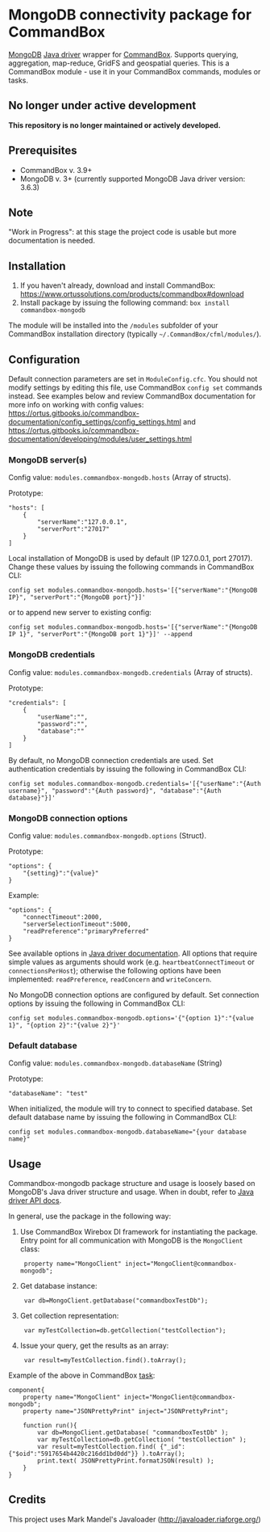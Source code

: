 # MongoDB connectivity package for CommandBox
[MongoDB](https://www.mongodb.com/) [Java driver](http://mongodb.github.io/mongo-java-driver/) wrapper for [CommandBox](https://www.ortussolutions.com/products/commandbox). Supports querying, aggregation, map-reduce, GridFS and geospatial queries. This is a CommandBox module - use it in your CommandBox commands, modules or tasks.

## No longer under active development

**This repository is no longer maintained or actively developed.**


## Prerequisites
- CommandBox v. 3.9+ 
- MongoDB v. 3+ (currently supported MongoDB Java driver version: 3.6.3)


## Note
"Work in Progress": at this stage the project code is usable but more documentation is needed.


## Installation

1. If you haven't already, download and install CommandBox: https://www.ortussolutions.com/products/commandbox#download
2. Install package by issuing the following command: `box install commandbox-mongodb`

The module will be installed into the `/modules` subfolder of your CommandBox installation directory (typically `~/.CommandBox/cfml/modules/`). 

## Configuration
Default connection parameters are set in `ModuleConfig.cfc`. You should not modify settings by editing this file, use CommandBox `config set` commands instead. See examples below and review CommandBox documentation for more info on working with config values: https://ortus.gitbooks.io/commandbox-documentation/config_settings/config_settings.html and https://ortus.gitbooks.io/commandbox-documentation/developing/modules/user_settings.html

### MongoDB server(s)
Config value: `modules.commandbox-mongodb.hosts` (Array of structs). 

Prototype:

	"hosts": [
		{
			"serverName":"127.0.0.1",
			"serverPort":"27017"
		}
	]

Local installation of MongoDB is used by default (IP 127.0.0.1, port 27017). Change these values by issuing the following commands in CommandBox CLI:

	config set modules.commandbox-mongodb.hosts='[{"serverName":"{MongoDB IP}", "serverPort":"{MongoDB port}"}]'
or to append new server to existing config:

	config set modules.commandbox-mongodb.hosts='[{"serverName":"{MongoDB IP 1}", "serverPort":"{MongoDB port 1}"}]' --append



### MongoDB credentials
Config value: `modules.commandbox-mongodb.credentials` (Array of structs).

Prototype:

	"credentials": [
		{
			"userName":"",
			"password":"",
			"database":""
		}
	]

By default, no MongoDB connection credentials are used. Set authentication credentials by issuing the following in CommandBox CLI:

	config set modules.commandbox-mongodb.credentials='[{"userName":"{Auth username}", "password":"{Auth password}", "database":"{Auth database}"}]'


### MongoDB connection options
Config value: `modules.commandbox-mongodb.options` (Struct).

Prototype:

	"options": {
		"{setting}":"{value}"
	}

Example:

	"options": {
		"connectTimeout":2000,
		"serverSelectionTimeout":5000,
		"readPreference":"primaryPreferred"
	}

See available options in [Java driver documentation](http://api.mongodb.com/java/current/com/mongodb/MongoClientOptions.Builder.html).
All options that require simple values as arguments should work (e.g. `heartbeatConnectTimeout` or `connectionsPerHost`); otherwise the following options have been implemented: `readPreference`, `readConcern` and `writeConcern`.

No MongoDB connection options are configured by default. Set connection options by issuing the following in CommandBox CLI:

	config set modules.commandbox-mongodb.options='{"{option 1}":"{value 1}", "{option 2}":"{value 2}"}'


### Default database
Config value: `modules.commandbox-mongodb.databaseName` (String)

Prototype:

	"databaseName": "test"

When initialized, the module will try to connect to specified database. Set default database name by issuing the following in CommandBox CLI:

	config set modules.commandbox-mongodb.databaseName="{your database name}"


## Usage
Commandbox-mongodb package structure and usage is loosely based on MongoDB's Java driver structure and usage. When in doubt, refer to [Java driver API docs](http://api.mongodb.com/java/current/).

In general, use the package in the following way:
1. Use CommandBox Wirebox DI framework for instantiating the package. Entry point for all communication with MongoDB is the `MongoClient` class:

		property name="MongoClient" inject="MongoClient@commandbox-mongodb";

2. Get database instance:

		var db=MongoClient.getDatabase("commandboxTestDb");

3. Get collection representation:

		var myTestCollection=db.getCollection("testCollection");

4. Issue your query, get the results as an array:

		var result=myTestCollection.find().toArray();


Example of the above in CommandBox [task](https://commandbox.ortusbooks.com/content/task-runners.html):

	component{
		property name="MongoClient" inject="MongoClient@commandbox-mongodb";
		property name="JSONPrettyPrint" inject="JSONPrettyPrint";

		function run(){
			var db=MongoClient.getDatabase( "commandboxTestDb" );
			var myTestCollection=db.getCollection( "testCollection" );
			var result=myTestCollection.find( {"_id":{"$oid":"5917654b4420c216dd1bd0dd"}} ).toArray();
			print.text( JSONPrettyPrint.formatJSON(result) );
		}
	}


## Credits
This project uses Mark Mandel's Javaloader (http://javaloader.riaforge.org/)